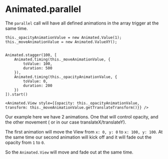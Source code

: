 # Animated.parallel

The `parallel` call will have all defined animations in the array trigger at the same time.

```
this._opacityAnimationValue = new Animated.Value(1);
this._moveAnimationValue = new Animated.ValueXY();


Animated.stagger(100, [
	Animated.timing(this._moveAnimationValue, {
		toValue: 100,
		duration: 500
	}),
	Animated.timing(this._opacityAnimationValue, {
		toValue: 0,
		duration: 200
	})
]).start()

<Animated.View style={{opacity: this._opacityAnimationValue, transform: this._moveAnimationValue.getTranslateTransform()}} />
```

Our example here we have 2 animations. One that will control opacity, and the other movement ( or in our case translateX/translateY).

The first animation will move the View from `x: 0, y: 0` to `x: 100, y: 100`. 
At the same time our second animation will kick off and it will fade out the opacity from `1` to `0`.

So the `Animated.View` will move and fade out at the same time.
